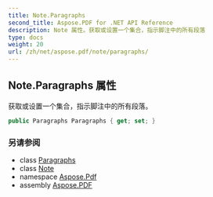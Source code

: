 ```yaml
---
title: Note.Paragraphs
second_title: Aspose.PDF for .NET API Reference
description: Note 属性。获取或设置一个集合，指示脚注中的所有段落
type: docs
weight: 20
url: /zh/net/aspose.pdf/note/paragraphs/
---
```

## Note.Paragraphs 属性

获取或设置一个集合，指示脚注中的所有段落。

```csharp
public Paragraphs Paragraphs { get; set; }
```

### 另请参阅

* class [Paragraphs](../../paragraphs/)
* class [Note](../)
* namespace [Aspose.Pdf](../../../aspose.pdf/)
* assembly [Aspose.PDF](../../../)